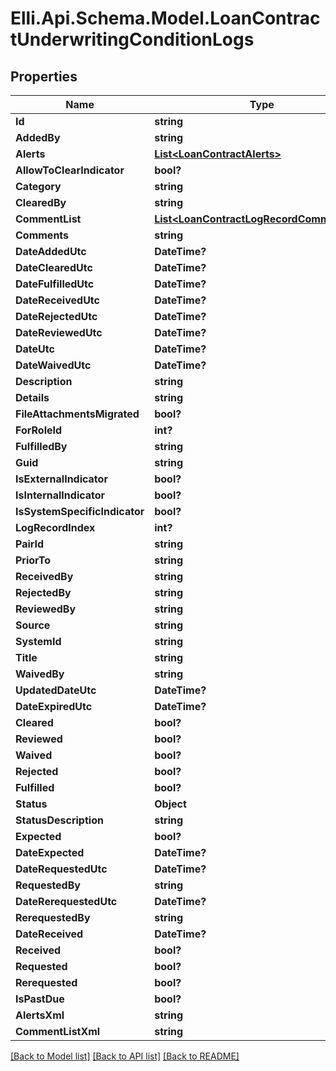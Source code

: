 # Elli.Api.Schema.Model.LoanContractUnderwritingConditionLogs
## Properties

Name | Type | Description | Notes
------------ | ------------- | ------------- | -------------
**Id** | **string** |  | [optional] 
**AddedBy** | **string** |  | [optional] 
**Alerts** | [**List&lt;LoanContractAlerts&gt;**](LoanContractAlerts.md) |  | [optional] 
**AllowToClearIndicator** | **bool?** |  | [optional] 
**Category** | **string** |  | [optional] 
**ClearedBy** | **string** |  | [optional] 
**CommentList** | [**List&lt;LoanContractLogRecordCommentList&gt;**](LoanContractLogRecordCommentList.md) |  | [optional] 
**Comments** | **string** |  | [optional] 
**DateAddedUtc** | **DateTime?** |  | [optional] 
**DateClearedUtc** | **DateTime?** |  | [optional] 
**DateFulfilledUtc** | **DateTime?** |  | [optional] 
**DateReceivedUtc** | **DateTime?** |  | [optional] 
**DateRejectedUtc** | **DateTime?** |  | [optional] 
**DateReviewedUtc** | **DateTime?** |  | [optional] 
**DateUtc** | **DateTime?** |  | [optional] 
**DateWaivedUtc** | **DateTime?** |  | [optional] 
**Description** | **string** |  | [optional] 
**Details** | **string** |  | [optional] 
**FileAttachmentsMigrated** | **bool?** |  | [optional] 
**ForRoleId** | **int?** |  | [optional] 
**FulfilledBy** | **string** |  | [optional] 
**Guid** | **string** |  | [optional] 
**IsExternalIndicator** | **bool?** |  | [optional] 
**IsInternalIndicator** | **bool?** |  | [optional] 
**IsSystemSpecificIndicator** | **bool?** |  | [optional] 
**LogRecordIndex** | **int?** |  | [optional] 
**PairId** | **string** |  | [optional] 
**PriorTo** | **string** |  | [optional] 
**ReceivedBy** | **string** |  | [optional] 
**RejectedBy** | **string** |  | [optional] 
**ReviewedBy** | **string** |  | [optional] 
**Source** | **string** |  | [optional] 
**SystemId** | **string** |  | [optional] 
**Title** | **string** |  | [optional] 
**WaivedBy** | **string** |  | [optional] 
**UpdatedDateUtc** | **DateTime?** |  | [optional] 
**DateExpiredUtc** | **DateTime?** |  | [optional] 
**Cleared** | **bool?** |  | [optional] 
**Reviewed** | **bool?** |  | [optional] 
**Waived** | **bool?** |  | [optional] 
**Rejected** | **bool?** |  | [optional] 
**Fulfilled** | **bool?** |  | [optional] 
**Status** | **Object** |  | [optional] 
**StatusDescription** | **string** |  | [optional] 
**Expected** | **bool?** |  | [optional] 
**DateExpected** | **DateTime?** |  | [optional] 
**DateRequestedUtc** | **DateTime?** |  | [optional] 
**RequestedBy** | **string** |  | [optional] 
**DateRerequestedUtc** | **DateTime?** |  | [optional] 
**RerequestedBy** | **string** |  | [optional] 
**DateReceived** | **DateTime?** |  | [optional] 
**Received** | **bool?** |  | [optional] 
**Requested** | **bool?** |  | [optional] 
**Rerequested** | **bool?** |  | [optional] 
**IsPastDue** | **bool?** |  | [optional] 
**AlertsXml** | **string** |  | [optional] 
**CommentListXml** | **string** |  | [optional] 

[[Back to Model list]](../README.md#documentation-for-models) [[Back to API list]](../README.md#documentation-for-api-endpoints) [[Back to README]](../README.md)

